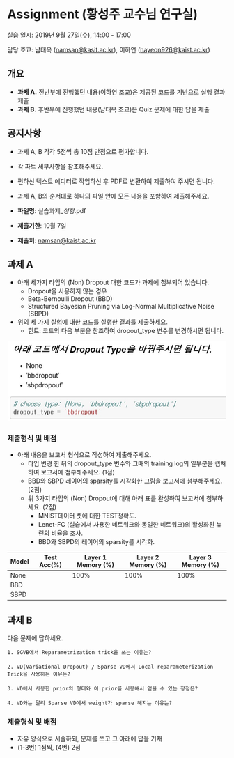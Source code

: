 # Assignment (황성주 교수님 연구실)

실습 일시: 2019년 9월 27일(수), 14:00 - 17:00

담당 조교: 남태욱 (namsan@kasit.ac.kr), 이하연 (hayeon926@kaist.ac.kr)

## 개요
* **과제 A.** 전반부에 진행했던 내용(이하연 조교)은 제공된 코드를 기반으로 실행 결과 제출
* **과제 B.** 후반부에 진행했던 내용(남태욱 조교)은 Quiz 문제에 대한 답을 제출 

## 공지사항
* 과제 A, B 각각 5점씩 총 10점 만점으로 평가합니다.
* 각 파트 세부사항을 참조해주세요. 
* 편하신 텍스트 에디터로 작업하신 후 PDF로 변환하여 제출하여 주시면 됩니다.
* 과제 A, B의 순서대로 하나의 파일 안에 모든 내용을 포함하여 제출해주세요.

* **파일명**: 실습과제_*성함*.pdf
* **제출기한**: 10월 7일
* **제출처**: namsan@kaist.ac.kr

## 과제 A

* 아래 세가지 타입의 (Non) Dropout 대한 코드가 과제에 첨부되어 있습니다.
	* Dropout을 사용하지 않는 경우
	* Beta-Bernoulli Dropout (BBD)
	* Structured Bayesian Pruning via Log-Normal Multiplicative Noise (SBPD)
* 위의 세 가지 실험에 대한 코드를 실행한 결과를 제출하세요.
	* 힌트: 코드의 다음 부분을 참조하여 dropout_type 변수를 변경하시면 됩니다. 

<p align="center"><img src="./fig.jpg" width="500"></p>

	

### 제출형식 및 배점

* 아래 내용을 보고서 형식으로 작성하여 제출해주세요.
	* 타입 변경 한 뒤의 dropout_type 변수와 그때의 training log의 일부분을 캡쳐하여 보고서에 첨부해주세요. (1점)
	* BBD와 SBPD 레이어의 sparsity를 시각화한 그림을 보고서에 첨부해주세요. (2점)
	* 위 3가지 타입의 (Non) Dropout에 대해 아래 표를 완성하여 보고서에 첨부하세요. (2점)
		* MNIST데이터 셋에 대한 TEST정확도.
		* Lenet-FC (실습에서 사용한 네트워크와 동일한 네트워크)의 활성화된 뉴런의 비율을 조사.
		* BBD와 SBPD의 레이어의 sparsity를 시각화.

| Model | Test Acc(%) | Layer 1 Memory (%) | Layer 2 Memory (%) | Layer 3 Memory (%) |
|-------|-------------|--------------------|--------------------|--------------------|
| None  |             | 100%               | 100%               | 100%               |
| BBD   |             |                    |                    |                    |
| SBPD  |             |                    |                    |                    |



## 과제 B

다음 문제에 답하세요.

	1. SGVB에서 Reparametrization trick을 쓰는 이유는?
	
	2. VD(Variational Dropout) / Sparse VD에서 Local reparameterization Trick을 사용하는 이유는?

	3. VD에서 사용한 prior의 형태와 이 prior를 사용해서 얻을 수 있는 장점은?
	
	4. VD와는 달리 Sparse VD에서 weight가 sparse 해지는 이유는?
	

### 제출형식 및 배점
* 자유 양식으로 서술하되, 문제를 쓰고 그 아래에 답을 기재
* (1-3번) 1점씩, (4번) 2점 
